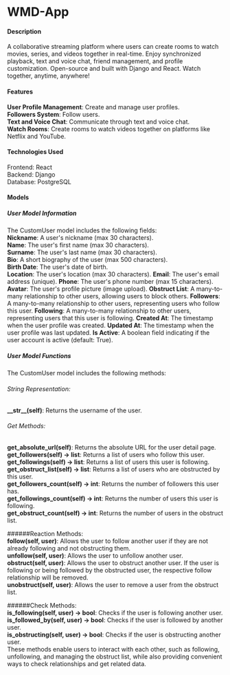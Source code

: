 # WMD-App  
#### Description  
A collaborative streaming platform where users can create rooms to watch movies, series, and videos together in real-time. Enjoy synchronized playback, text and voice chat, friend management, and profile customization. Open-source and built with Django and React. Watch together, anytime, anywhere!  

#### Features  
**User Profile Management**: Create and manage user profiles.  
**Followers System**: Follow users.  
**Text and Voice Chat**: Communicate through text and voice chat.  
**Watch Rooms**: Create rooms to watch videos together on platforms like Netflix and YouTube.  
  
#### Technologies Used  
Frontend: React  
Backend: Django  
Database: PostgreSQL  
  
#### Models  
##### User Model Information  
The CustomUser model includes the following fields:  
**Nickname**: A user's nickname (max 30 characters).  
**Name**: The user's first name (max 30 characters).  
**Surname**: The user's last name (max 30 characters).  
**Bio**: A short biography of the user (max 500 characters).  
**Birth Date**: The user's date of birth.  
**Location**: The user's location (max 30 characters).
**Email**: The user's email address (unique).
**Phone**: The user's phone number (max 15 characters).
**Avatar**: The user's profile picture (image upload).
**Obstruct List**: A many-to-many relationship to other users, allowing users to block others.
**Followers**: A many-to-many relationship to other users, representing users who follow this user.
**Following**: A many-to-many relationship to other users, representing users that this user is following.
**Created At**: The timestamp when the user profile was created.
**Updated At**: The timestamp when the user profile was last updated.
**Is Active**: A boolean field indicating if the user account is active (default: True).

##### User Model Functions
The CustomUser model includes the following methods:
  
###### String Representation:  
**\_\_str\_\_(self)**: Returns the username of the user.  
  
###### Get Methods:
**get_absolute_url(self)**: Returns the absolute URL for the user detail page.  
**get_followers(self) -> list**: Returns a list of users who follow this user.  
**get_followings(self) -> list**: Returns a list of users this user is following.  
**get_obstruct_list(self) -> list**: Returns a list of users who are obstructed by this user.  
**get_followers_count(self) -> int**: Returns the number of followers this user has.  
**get_followings_count(self) -> int**: Returns the number of users this user is following.  
**get_obstruct_count(self) -> int**: Returns the number of users in the obstruct list.  
  
######Reaction Methods:  
**follow(self, user)**: Allows the user to follow another user if they are not already following and not obstructing them.  
**unfollow(self, user)**: Allows the user to unfollow another user.  
**obstruct(self, user)**: Allows the user to obstruct another user. If the user is following or being followed by the obstructed user, the respective follow relationship will be removed.  
**unobstruct(self, user)**: Allows the user to remove a user from the obstruct list.  

######Check Methods:  
**is_following(self, user) -> bool**: Checks if the user is following another user.  
**is_followed_by(self, user) -> bool**: Checks if the user is followed by another user.  
**is_obstructing(self, user) -> bool**: Checks if the user is obstructing another user.  
These methods enable users to interact with each other, such as following, unfollowing, and managing the obstruct list, while also providing convenient ways to check relationships and get related data.  
